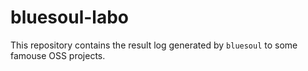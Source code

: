 bluesoul-labo
====

This repository contains the result log generated by `bluesoul` to some famouse OSS projects.
